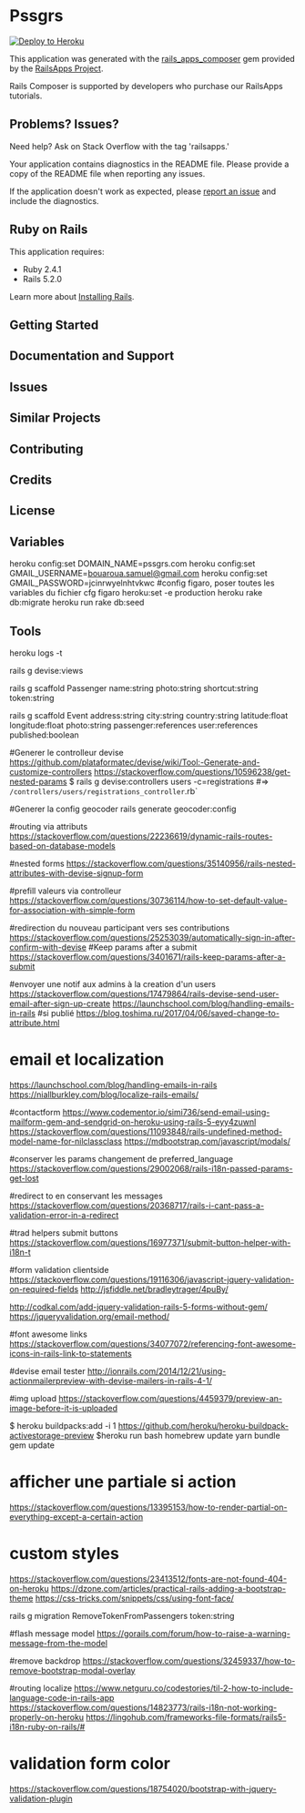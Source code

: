 Pssgrs
================

[![Deploy to Heroku](https://www.herokucdn.com/deploy/button.png)](https://heroku.com/deploy)

This application was generated with the [rails_apps_composer](https://github.com/RailsApps/rails_apps_composer) gem
provided by the [RailsApps Project](http://railsapps.github.io/).

Rails Composer is supported by developers who purchase our RailsApps tutorials.

Problems? Issues?
-----------

Need help? Ask on Stack Overflow with the tag 'railsapps.'

Your application contains diagnostics in the README file. Please provide a copy of the README file when reporting any issues.

If the application doesn't work as expected, please [report an issue](https://github.com/RailsApps/rails_apps_composer/issues)
and include the diagnostics.

Ruby on Rails
-------------

This application requires:

- Ruby 2.4.1
- Rails 5.2.0

Learn more about [Installing Rails](http://railsapps.github.io/installing-rails.html).

Getting Started
---------------

Documentation and Support
-------------------------

Issues
-------------

Similar Projects
----------------

Contributing
------------

Credits
-------

License
-------

Variables
-------
heroku config:set DOMAIN_NAME=pssgrs.com
heroku config:set GMAIL_USERNAME=bouaroua.samuel@gmail.com
heroku config:set GMAIL_PASSWORD=jcinrwyelnhtvkwc
#config figaro, poser toutes les variables du fichier cfg
figaro heroku:set -e production
heroku rake db:migrate
heroku run rake db:seed

Tools
-------
heroku logs -t


rails g devise:views

rails g scaffold Passenger name:string photo:string shortcut:string token:string

rails g scaffold Event address:string city:string country:string latitude:float longitude:float photo:string passenger:references user:references published:boolean


#Generer le controlleur devise
https://github.com/plataformatec/devise/wiki/Tool:-Generate-and-customize-controllers
https://stackoverflow.com/questions/10596238/get-nested-params
$ rails g devise:controllers users -c=registrations #=> `/controllers/users/registrations_controller`.rb`

#Generer la config geocoder
rails generate geocoder:config

#routing via attributs
https://stackoverflow.com/questions/22236619/dynamic-rails-routes-based-on-database-models

#nested forms
https://stackoverflow.com/questions/35140956/rails-nested-attributes-with-devise-signup-form

#prefill valeurs via controlleur
https://stackoverflow.com/questions/30736114/how-to-set-default-value-for-association-with-simple-form

#redirection du nouveau participant vers ses contributions
https://stackoverflow.com/questions/25253039/automatically-sign-in-after-confirm-with-devise
#Keep params after a submit
https://stackoverflow.com/questions/3401671/rails-keep-params-after-a-submit

#envoyer une notif aux admins à la creation d'un users
https://stackoverflow.com/questions/17479864/rails-devise-send-user-email-after-sign-up-create
https://launchschool.com/blog/handling-emails-in-rails
#si publié
https://blog.toshima.ru/2017/04/06/saved-change-to-attribute.html

# email et localization
https://launchschool.com/blog/handling-emails-in-rails
https://niallburkley.com/blog/localize-rails-emails/

#contactform
https://www.codementor.io/simi736/send-email-using-mailform-gem-and-sendgrid-on-heroku-using-rails-5-eyy4zuwnl
https://stackoverflow.com/questions/11093848/rails-undefined-method-model-name-for-nilclassclass
https://mdbootstrap.com/javascript/modals/

#conserver les params changement de preferred_language
https://stackoverflow.com/questions/29002068/rails-i18n-passed-params-get-lost

#redirect to en conservant les messages https://stackoverflow.com/questions/20368717/rails-i-cant-pass-a-validation-error-in-a-redirect

#trad helpers submit buttons
https://stackoverflow.com/questions/16977371/submit-button-helper-with-i18n-t

#form validation clientside
https://stackoverflow.com/questions/19116306/javascript-jquery-validation-on-required-fields
http://jsfiddle.net/bradleytrager/4puBy/

http://codkal.com/add-jquery-validation-rails-5-forms-without-gem/
https://jqueryvalidation.org/email-method/

#font awesome links
https://stackoverflow.com/questions/34077072/referencing-font-awesome-icons-in-rails-link-to-statements

#devise email tester
http://ionrails.com/2014/12/21/using-actionmailerpreview-with-devise-mailers-in-rails-4-1/

#img upload
https://stackoverflow.com/questions/4459379/preview-an-image-before-it-is-uploaded

$ heroku buildpacks:add -i 1 https://github.com/heroku/heroku-buildpack-activestorage-preview
$heroku run bash
homebrew update yarn
bundle gem update

# afficher une partiale si action
https://stackoverflow.com/questions/13395153/how-to-render-partial-on-everything-except-a-certain-action

# custom styles
https://stackoverflow.com/questions/23413512/fonts-are-not-found-404-on-heroku
https://dzone.com/articles/practical-rails-adding-a-bootstrap-theme
https://css-tricks.com/snippets/css/using-font-face/

rails g migration RemoveTokenFromPassengers token:string

#flash message model
https://gorails.com/forum/how-to-raise-a-warning-message-from-the-model

#remove backdrop
https://stackoverflow.com/questions/32459337/how-to-remove-bootstrap-modal-overlay

#routing localize
https://www.netguru.co/codestories/til-2-how-to-include-language-code-in-rails-app
https://stackoverflow.com/questions/14823773/rails-i18n-not-working-properly-on-heroku
https://lingohub.com/frameworks-file-formats/rails5-i18n-ruby-on-rails/#

# validation form color
https://stackoverflow.com/questions/18754020/bootstrap-with-jquery-validation-plugin
